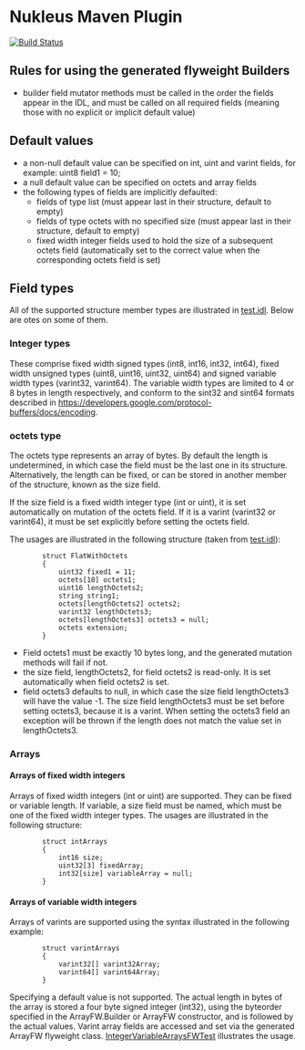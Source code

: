 # Nukleus Maven Plugin

[![Build Status][build-status-image]][build-status]

[build-status-image]: https://travis-ci.org/reaktivity/nukleus-maven-plugin.svg?branch=develop
[build-status]: https://travis-ci.org/reaktivity/nukleus-maven-plugin
  
## Rules for using the generated flyweight Builders
 
- builder field mutator methods must be called in the order the fields appear in the IDL, and must be called on all required fields (meaning those with no explicit or implicit default value)

## Default values

- a non-null default value can be specified on int, uint and varint fields, for example: uint8 field1 = 10;
- a null default value can be specified on octets and array fields
- the following types of fields are implicitly defaulted:
  - fields of type list (must appear last in their structure, default to empty)
  - fields of type octets with no specified size (must appear last in their structure, default to empty)
  - fixed width integer fields used to hold the size of a subsequent octets field (automatically set to the correct value when the corresponding octets field is set)
  
## Field types

All of the supported structure member types are illustrated in [test.idl](src/test/resources/test-project/test.idl). Below are otes on some of them.

### Integer types

These comprise fixed width signed types (int8, int16, int32, int64), fixed width unsigned types (uint8, uint16, uint32, uint64) and signed variable width types (varint32, varint64). The variable width types are limited to 4 or 8 bytes in length respectively, and conform to the sint32 and sint64 formats described in https://developers.google.com/protocol-buffers/docs/encoding.

### octets type

The octets type represents an array of bytes. By default the length is undetermined, in which case the field must be the last one in its structure. Alternatively, the length can be fixed, or can be stored in another member of the structure, known as the size field. 

If the size field is a fixed width integer type (int or uint), it is set automatically on mutation of the octets field. If it is a varint (varint32 or varint64), it must be set explicitly before setting the octets field. 

The usages are illustrated in the following structure (taken from [test.idl](src/test/resources/test-project/test.idl)):
```
        struct FlatWithOctets
        {
            uint32 fixed1 = 11;
            octets[10] octets1;
            uint16 lengthOctets2;
            string string1;
            octets[lengthOctets2] octets2;
            varint32 lengthOctets3;
            octets[lengthOctets3] octets3 = null;
            octets extension;
        }
```
- Field octets1 must be exactly 10 bytes long, and the generated mutation methods will fail if not. 
- the size field, lengthOctets2, for field octets2 is read-only. It is set automatically when field octets2 is set.
- field octets3 defaults to null, in which case the size field lengthOctets3 will have the value -1. The size field lengthOctets3 must be set before setting octets3, because it is a varint. When setting the octets3 field an exception will be thrown if the length does not match the value set in lengthOctets3.

### Arrays

#### Arrays of fixed width integers

Arrays of fixed width integers (int or uint) are supported. They can be fixed or variable length. If variable, a size field must be named, which must be one of the fixed width integer types. The usages are illustrated in the following structure:
```
        struct intArrays
        {
            int16 size;
            uint32[3] fixedArray;
            int32[size] variableArray = null;                
        }
```

#### Arrays of variable width integers

Arrays of varints are supported using the syntax illustrated in the following example:
```
        struct varintArrays
        {
            varint32[] varint32Array;                
            varint64[] varint64Array;
        }
```
Specifying a default value is not supported. The actual length in bytes of the array is stored a four byte signed integer (int32), using the byteorder specified in the ArrayFW.Builder or ArrayFW constructor, and is followed by the actual values. Varint array fields are accessed and set via the generated ArrayFW flyweight class. [IntegerVariableArraysFWTest](src/test/java/org/reaktivity/nukleus/maven/plugin/internal/generated/IntegerVariableArraysFWTest.java) illustrates the usage. 
